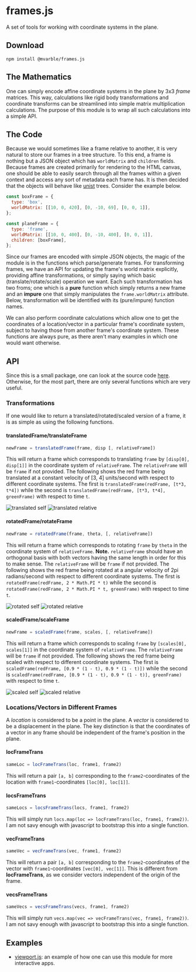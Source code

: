 # frames.js

A set of tools for working with coordinate systems in the plane.

## Download

```
npm install @mvarble/frames.js
```

## The Mathematics

One can simply encode affine coordinate systems in the plane by 3x3 *frame* matrices.
This way, calculations like rigid body transformations and coordinate transforms can be streamlined into simple matrix multiplication calculations.
The purpose of this module is to wrap all such calculations into a simple API.

## The Code

Because we would sometimes like a frame relative to another, it is very natural to store our frames in a tree structure.
To this end, a frame is nothing but a JSON object which has `worldMatrix` and `children` fields.
Because frames are created primarily for rendering to the HTML canvas, one should be able to easily search through all the frames within a given context and access any sort of metadata each frame has.
It is then decided that the objects will behave like [unist](https://github.com/syntax-tree/unist) trees.
Consider the example below.

```js
const boxFrame = {
  type: 'box',
  worldMatrix: [[10, 0, 420], [0, -10, 69], [0, 0, 1]],
};

const planeFrame = {
  type: 'frame',
  worldMatrix: [[10, 0, 400], [0, -10, 400], [0, 0, 1]],
  children: [boxFrame],
};
```

Since our frames are encoded with simple JSON objects, the magic of the module is in the functions which parse/generate frames.
For transforming frames, we have an API for updating the frame's world matrix explicitly, providing affine transformations, or simply saying which basic (translate/rotate/scale) operation we want.
Each such transformation has two froms; one which is a **pure** function which simply returns a new frame and an **impure** one that simply manipulates the `frame.worldMatrix` attribute.
Below, transformation will be identified with its (pure/impure) function names.

We can also perform coordinate calculations which allow one to get the coordinates of a location/vector in a particular frame's coordinate system, subject to having those from another frame's coordinate system.
These functions are always pure, as there aren't many examples in which one would want otherwise.

## API

Since this is a small package, one can look at the source code [here](https://github.com/mvarble/frames.js/blob/master/src.js).
Otherwise, for the most part, there are only several functions which are very useful.

### Transformations

If one would like to return a translated/rotated/scaled version of a frame, it is as simple as using the following functions.

#### translatedFrame/translateFrame

```js
newFrame = translatedFrame(frame, disp [, relativeFrame])
```

This will return a frame which corresponds to translating `frame` by `[disp[0], disp[1]]` in the coordinate system of `relativeFrame`. 
The `relativeFrame` will be `frame` if not provided.
The following shows the red frame being translated at a constant velocity of [3, 4] units/second with respect to different coordinate systems.
The first is `translatedFrame(redFrame, [t*3, t*4])` while the second is `translatedFrame(redFrame, [t*3, t*4], greenFrame)` with respect to time `t`.

![translated self](https://raw.githubusercontent.com/mvarble/frames.js/master/examples/translated-self.gif)
![translated relative](https://raw.githubusercontent.com/mvarble/frames.js/master/examples/translated-relative.gif)

#### rotatedFrame/rotateFrame

```js
newFrame = rotatedFrame(frame, theta, [, relativeFrame])
```

This will return a frame which corresponds to rotating `frame` by `theta` in the coordinate system of `relativeFrame`. 
**Note.** `relativeFrame` should have an orthogonal basis with both vectors having the same length in order for this to make sense. The `relativeFrame` will be `frame` if not provided.
The following shows the red frame being rotated at a angular velocity of 2pi radians/second with respect to different coordinate systems.
The first is `rotatedFrame(redFrame, 2 * Math.PI * t)` while the second is `rotatedFrame(redFrame, 2 * Math.PI * t, greenFrame)` with respect to time `t`.

![rotated self](https://raw.githubusercontent.com/mvarble/frames.js/master/examples/rotated-self.gif)
![rotated relative](https://raw.githubusercontent.com/mvarble/frames.js/master/examples/rotated-relative.gif)


#### scaledFrame/scaleFrame

```js
newFrame = scaledFrame(frame, scales, [, relativeFrame])
```

This will return a frame which corresponds to scaling `frame` by `[scales[0], scales[1]]` in the coordinate system of `relativeFrame`. The `relativeFrame` will be `frame` if not provided.
The following shows the red frame being scaled with respect to different coordinate systems.
The first is `scaledFrame(redFrame, [0.9 * (1 - t), 0.9 * (1 - t)])` while the second is `scaledFrame(redFrame, [0.9 * (1 - t), 0.9 * (1 - t)], greenFrame)` with respect to time `t`.

![scaled self](https://raw.githubusercontent.com/mvarble/frames.js/master/examples/scaled-self.gif)
![scaled relative](https://raw.githubusercontent.com/mvarble/frames.js/master/examples/scaled-relative.gif)


### Locations/Vectors in Different Frames

A *location* is considered to be a point in the plane.
A *vector* is considered to be a displacement in the plane.
The key distinction is that the coordinates of a vector in any frame should be independent of the frame's position in the plane.

#### locFrameTrans

```js
sameLoc = locFrameTrans(loc, frame1, frame2)
```

This will return a pair `[a, b]` corresponding to the `frame2`-coordinates of the location with `frame1`-coordinates `[loc[0], loc[1]]`.

#### locsFrameTrans

```js
sameLocs = locsFrameTrans(locs, frame1, frame2)
```

This will simply run `locs.map(loc => locFrameTrans(loc, frame1, frame2))`. 
I am not savy enough with javascript to bootstrap this into a single function.

#### vecFrameTrans

```js
sameVec = vecFrameTrans(vec, frame1, frame2)
```

This will return a pair `[a, b]` corresponding to the `frame2`-coordinates of the vector with `frame1`-coordinates `[vec[0], vec[1]]`. 
This is different from **locFrameTrans**, as we consider vectors independent of the origin of the frame.

#### vecsFrameTrans

```js
sameVecs = vecsFrameTrans(vecs, frame1, frame2)
```

This will simply run `vecs.map(vec => vecFrameTrans(vec, frame1, frame2))`. 
I am not savy enough with javascript to bootstrap this into a single function.

## Examples

- [viewport.js](https://github.com/mvarble/viewport.js): an example of how one can use this module for more interactive apps.
